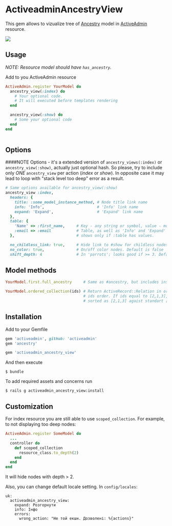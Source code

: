 # ActiveadminAncestryView
This gem allows to vizualize tree of [Ancestry](https://github.com/stefankroes/ancestry) model in [ActiveAdmin](https://github.com/activeadmin/activeadmin) resource.

<img src="./docs/images/resource_tree.gif"/>

## Usage

*NOTE: Resource model should have `has_ancestry`.*

Add to you ActiveAdmin resource
```ruby
ActiveAdmin.register YourModel do
  ancestry_view(:index) do
    # Your optional code.
    # It will executed before templates rendering
  end

  ancestry_view(:show) do
    # Some your optional code
  end
end
  
```

## Options
####NOTE
Options - it's a extended version of `ancestry_views(:index)` or `ancestry_view(:show)`, actually just optional hash.
So please, try to include only *ONE* `ancestry_view` per action (*index* or *show*). In opposite case it may lead to loop with "stack level too deep" error as a result.

```ruby
# Same options available for ancestry_view(:show)
ancestry_view :index,
  headers: {
    title: :some_model_instance_method, # Node title link name
    info: 'Info',                       # 'Info' link name
    expand: 'Expand',                   # 'Expand' link name
  },
  table: {
    'Name' => :first_name,     # Key - any string or symbol, value - model instance method.
    :email => :email           # Table, as well as 'Info' and 'Expand' links,
  },                           # shows only if :table has values.

  no_childless_link: true,     # Hide link to #show for childless nodes. Default is false
  no_color: true,              # On/off color nodes. Default is false
  shift_depth: 4               # In 'parrots'; looks good if >= 3. Default is 4
```

## Model methods

```ruby
YourModel.first.full_ancestry     # Same as #ancestry, but includes instance id

YourModel.ordered_collection(ids) # Return ActiveRecord::Relation in order equal to
                                  # ids order. If ids equal to [2,1,3], relation will be
                                  # sorted as [2,1,3] agaist standart [1,2,3] way.

```
## Installation

Add to your Gemfile

```ruby
gem 'activeadmin', github: 'activeadmin'
gem 'ancestry'

gem 'activeadmin_ancestry_view'
```

And then execute

```
$ bundle
```

To add required assets and concerns run
```
$ rails g activeadmin_ancestry_view:install
```

## Customization
For index resource you are still able to use `scoped_collection`.
For example, to not displaying too deep nodes:

```ruby
ActiveAdmin.register SomeModel do
  ...
  controller do
    def scoped_collection
      resource_class.to_depth(2)
    end
  end
end
```
It will hide nodes with depth > 2.

Also, you can change default locale setting. In `config/locales`:
```
uk:
  activeadmin_ancestry_view:
    expand: Розгорнути
    info: Інфо
    errors:
      wrong_action: "Не той екшн. Дозволені: %{actions}"
```